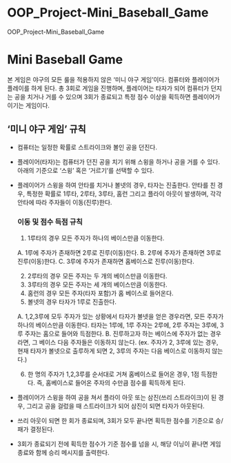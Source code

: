# OOP_Project-Mini_Baseball_Game
OOP_Project-Mini_Baseball_Game

# Mini Baseball Game
본 게임은 야구의 모든 룰을 적용하지 않은 ‘미니 야구 게임’이다. 컴퓨터와 플레이어가 플레이를 하게 된다. 총 3회로 게임을 진행하며, 플레이어는 타자가 되어 컴퓨터가 던지는 공을 치거나 거를 수 있으며 3회가 종료되고 특정 점수 이상을 획득하면 플레이어가 이기는 게임이다.

## ‘미니 야구 게임’ 규칙
- 컴퓨터는 일정한 확률로 스트라이크와 볼인 공을 던진다.
- 플레이어(타자)는 컴퓨터가 던진 공을 치기 위해 스윙을 하거나 공을 거를 수 있다. 아래의 기준으로 ‘스윙’ 혹은 ‘거르기’를 선택할 수 있다.
- 플레이어가 스윙을 하여 안타를 치거나 볼넷의 경우, 타자는 진출한다. 안타를 친 경우, 특정한 확률로 1루타, 2루타, 3루타, 홈런 그리고 플라이 아웃이 발생하며, 각각 안타에 따라 주자들이 이동(진루)한다.
  
  ### 이동 및 점수 득점 규칙
  1) 1루타의 경우 모든 주자가 하나의 베이스만큼 이동한다.
    
    A. 1루에 주자가 존재하면 2루로 진루(이동)한다.
    B. 2루에 주자가 존재하면 3루로 진루(이동)한다.
    C. 3루에 주자가 존재하면 홈베이스로 진루(이동)한다.
    
  2) 2루타의 경우 모든 주자는 두 개의 베이스만큼 이동한다.
  3) 3루타의 경우 모든 주자는 세 개의 베이스만큼 이동한다.
  4) 홈런의 경우 모든 주자(타자 포함)가 홈 베이스로 들어온다.
  5) 볼넷의 경우 타자가 1루로 진출한다.

    A. 1,2,3루에 모두 주자가 있는 상황에서 타자가 볼넷을 얻은 경우라면, 모든 주자가 하나의 베이스만큼 이동한다. 타자는 1루에, 1루 주자는 2루에, 2루 주자는 3루에, 3루 주자는 홈으로 들어와 득점한다.
    B. 진루하고자 하는 베이스에 주자가 없는 경우라면, 그 베이스 다음 주자들은 이동하지 않는다. (ex. 주자가 2, 3루에 있는 경우, 현재 타자가 볼넷으로 출루하게 되면 2, 3루의 주자는 다음 베이스로 이동하지 않는다.)
    
  6) 한 명의 주자가 1,2,3루를 순서대로 거쳐 홈베이스로 들어온 경우, 1점 득점한다. 즉, 홈베이스로 들어온 주자의 수만큼 점수를 획득하게 된다.

- 플레이어가 스윙을 하여 공을 쳐서 플라이 아웃 또는 삼진(쓰리 스트라이크)이 된 경우, 그리고 공을 걸렀을 때 스트라이크가 되어 삼진이 되면 타자가 아웃된다.
- 쓰리 아웃이 되면 한 회가 종료되며, 3회가 모두 끝나면 획득한 점수를 기준으로 승/패가 결정된다.
- 3회가 종료되기 전에 획득한 점수가 기준 점수를 넘을 시, 해당 이닝이 끝나면 게임 종료와 함께 승리 메시지를 출력한다.
